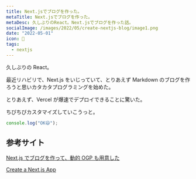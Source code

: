 ```yaml
---
title: Next.jsでブログを作った。
metaTitle: Next.jsでブログを作った。
metaDesc: 久しぶりのReact。Next.jsでブログを作った話。
socialImage: /images/2022/05/create-nextjs-blog/image1.png
date: "2022-05-01"
icon: 👾
tags:
  - nextjs
---
```


久しぶりの React。

最近リハビリで、Next.js をいじっていて、とりあえず Markdown のブログを作ろうと思いカタカタプログラミングを始めた。

とりあえず、Vercel が爆速でデプロイできることに驚いた。

ちびちびカスタマイズしていこうっと。

```js
console.log("OK😄");
```

## 参考サイト

[Next.js でブログを作って、動的 OGP も用意した](https://shon0.dev/posts/8r_hksif024a/)

[Create a Next.js App](https://nextjs.org/learn/basics/create-nextjs-app)
